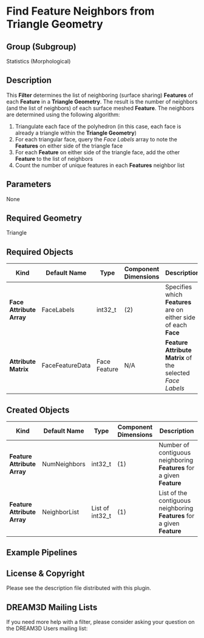 # Find Feature Neighbors from Triangle Geometry  #


## Group (Subgroup) ##

Statistics (Morphological)

## Description ##

This **Filter** determines the list of neighboring (surface sharing) **Features** of each **Feature** in a **Triangle Geometry**.  The result is the number of neighbors (and the list of neighbors) of each surface meshed **Feature**.  The neighbors are determined using the following algorithm:

1. Triangulate each face of the polyhedron (in this case, each face is already a triangle within the **Triangle Geometry**)
2. For each triangular face, query the *Face Labels* array to note the **Features** on either side of the triangle face
3. For each **Feature** on either side of the triangle face, add the other **Feature** to the list of neighbors
4. Count the number of unique features in each **Features** neighbor list

## Parameters ##

None

## Required Geometry ##

Triangle

## Required Objects ##

| Kind | Default Name | Type | Component Dimensions | Description |
|------|--------------|------|----------------------|-------------|
| **Face Attribute Array** | FaceLabels | int32_t | (2) | Specifies which **Features** are on either side of each **Face** |
| **Attribute Matrix** | FaceFeatureData | Face Feature | N/A | **Feature Attribute Matrix** of the selected _Face Labels_ |

## Created Objects ##

| Kind | Default Name | Type | Component Dimensions | Description |
|------|--------------|------|----------------------|-------------|
| **Feature Attribute Array** | NumNeighbors | int32_t | (1) | Number of contiguous neighboring **Features** for a given **Feature** |
| **Feature Attribute Array**  | NeighborList | List of int32_t | (1) | List of the contiguous neighboring **Features** for a given **Feature** |

## Example Pipelines ##



## License & Copyright ##

Please see the description file distributed with this plugin.

## DREAM3D Mailing Lists ##

If you need more help with a filter, please consider asking your question on the DREAM3D Users mailing list:
